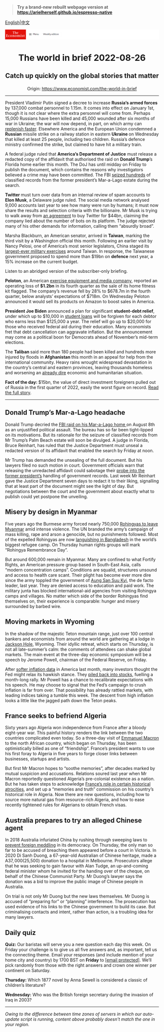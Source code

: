 > **Try a brand-new rebuilt webpage version at https://arielherself.github.io/espresso-native**

[English](https://github.com/arielherself/espresso/blob/main/README.md)|[中文](https://github-com.translate.goog/arielherself/espresso/blob/main/README.md?_x_tr_sl=en&_x_tr_tl=zh-CN&_x_tr_hl=zh-CN&_x_tr_pto=wapp)



![The Economist](menubar.png)

# <p align="center">The world in brief 2022-08-26</p>

## <p align="center">Catch up quickly on the global stories that matter</p>

<p align="center">Origin: <a href="https://www.economist.com/the-world-in-brief">https://www.economist.com/the-world-in-brief</a><hr>

President Vladimir Putin signed a decree to increase <strong>Russia’s armed forces</strong> by 137,000 combat personnel to 1.15m. It comes into effect on January 1st, though it is not clear where the extra personnel will come from. Perhaps 15,000 Russians have been killed and 45,000 wounded after six months of war in Ukraine; the war will now depend, in part, on which army can [replenish faster](https://www.economist.com/europe/2022/08/25/ukraine-and-russia-both-need-more-soldiers). Elsewhere America and the European Union condemned a <strong>Russian</strong> missile strike on a railway station in eastern <strong>Ukraine </strong>on Wednesday that killed at least 25 people, including two children. Russia’s defence ministry confirmed the strike, but claimed to have hit a military train. 

A federal judge ruled that <strong>America’s Department of Justice</strong> must release a redacted copy of the affidavit that authorised the raid on <strong>Donald Trump</strong>’s Florida home earlier this month. The DoJ has until midday on Friday to publish the document, which contains the reasons why investigators believed a crime may have been committed. The FBI [seized hundreds](https://www.economist.com/united-states/2022/08/10/the-raid-on-mar-a-lago-could-shake-americas-foundations) of classified records from the former president’s Mar-a-Lago estate during the search.

<strong>Twitter </strong>must turn over data from an internal review of spam accounts to <strong>Elon Musk</strong>, a Delaware judge ruled. The social media network analysed 9,000 accounts last year to see how many were run by humans; it must now share the results and selection criteria with the billionaire. Mr Musk is trying to walk away from [an agreement](https://www.economist.com/business/2022/07/11/with-or-without-elon-musk-twitter-is-overdue-a-shake-up) to buy Twitter for $44bn, claiming the company lied about the number of bots on its platform. The judge rejected many of his other demands for information, calling them “absurdly broad”. 

Marsha Blackburn, an American senator, arrived in <strong>Taiwan</strong>, marking the third visit by a Washington official this month. Following an earlier visit by Nancy Pelosi, one of America’s most senior legislators, China staged its [largest-ever military exercises](https://www.economist.com/china/2022/08/04/china-sends-missiles-flying-over-taiwan) around Taiwan. In response, the Taiwanese government proposed to spend more than $19bn on <strong>defence</strong> next year, a 15% increase on the current budget.

Listen to an abridged version of the subscriber-only briefing.

<strong>Peloton</strong>, an American [exercise equipment and media company](https://www.economist.com/business/2019/09/05/peloton-covets-recurring-revenue), reported an operating loss of <strong>$1.2bn</strong> in its fourth quarter as the sale of its home fitness kit flagged. The company’s revenue fell by 28% to $678.7m in the fourth quarter, below analysts’ expectations of $718m. On Wednesday Peloton announced it would sell its products on Amazon to boost sales in America. 

<strong>President Joe Biden</strong> announced a plan for significant <strong>student-debt relief</strong>, under which up to $10,000 in [student loans](https://www.economist.com/united-states/2022/08/25/biden-spends-hundreds-of-billions-on-reducing-student-loan-debt) will be forgiven for each debtor who earns less than $125,000 a year. The relief will go up to $20,000 for those who received federal aid during their education. Many economists fret that debt cancellation can aggravate inflation. But the announcement may come as a political boon for Democrats ahead of November’s mid-term elections.

The <strong>Taliban </strong>said more than 180 people had been killed and hundreds more injured by floods in <strong>Afghanistan </strong>this month in an appeal for help from the international community. Heavy rains wrought widespread devastation in the country’s central and eastern provinces, leaving thousands homeless and worsening an [already dire](https://www.economist.com/asia/2022/08/11/afghanistan-is-poorer-and-hungrier-than-a-year-ago) economic and humanitarian situation. 

<strong>Fact of the day: </strong>$15bn, the value of direct investment foreigners pulled out of Russia in the first quarter of 2022, easily the worst figure on record. [Read the full story](https://www.economist.com/finance-and-economics/2022/08/23/why-the-russian-economy-keeps-beating-expectations).

----------

## Donald Trump’s Mar-a-Lago headache

Donald Trump decried the [FBI raid on his Mar-a-Lago home ](https://www.economist.com/united-states/2022/08/10/the-raid-on-mar-a-lago-could-shake-americas-foundations)on August 8th as an unjustified political assault. The bureau has so far been tight-lipped on its motivations. But its rationale for the seizure of classified records from Mr Trump’s Palm Beach estate will soon be divulged. A judge in Florida, Bruce Reinhart, has ruled that the Justice Department must unseal a redacted version of its affidavit that enabled the search by Friday at noon.

Mr Trump has demanded the unsealing of the full document. But his lawyers filed no such motion in court. Government officials warn that releasing the unredacted affidavit could sabotage their [probe into the former president’s](https://www.economist.com/united-states/2022/07/27/the-justice-department-is-moving-against-donald-trump) handling of government records. Last week Mr Reinhart gave the Justice Department seven days to redact it to their liking, signalling that at least part of the document might see the light of day. But negotiations between the court and the government about exactly what to publish could yet postpone the unveiling. 

## Misery by design in Myanmar

Five years ago the Burmese army forced nearly 750,000 [Rohingyas to leave Myanmar](https://www.economist.com/asia/2022/08/18/the-rohingyas-are-being-wiped-out-in-slow-motion) amid intense violence. The UN branded the army’s campaign of mass killing, rape and arson a genocide, but no punishments followed. Most of the expelled Rohingyas are now [languishing in Bangladesh](https://www.economist.com/asia/2022/06/16/unable-to-send-rohingyas-home-bangladesh-circumscribes-their-lives) in the world’s biggest refugee camp. On Thursday human rights groups will mark “Rohingya Remembrance Day”.

But around 600,000 remain in Myanmar. Many are confined to what Fortify Rights, an American pressure group based in South-East Asia, calls “modern concentration camps”. Conditions are squalid, structures unsound and access to health care scant. Their plight has become ever more dire since the army toppled the government of [Aung San Suu Kyi](https://www.economist.com/asia/2021/02/01/aung-san-suu-kyi-is-arrested-as-myanmars-generals-seize-power), the de facto leader, last year. They are denied access to education and paid work. The military junta has blocked international-aid agencies from visiting Rohingya camps and villages. No matter which side of the border Rohingyas find themselves on, their experience is comparable: hunger and misery surrounded by barbed wire. 

## Moving markets in Wyoming

In the shadow of the majestic Teton mountain range, just over 100 central bankers and economists from around the world are gathering at a lodge in [Jackson Hole](https://www.economist.com/finance-and-economics/at-the-jackson-hole-meeting-the-fed-ponders-an-uneven-recovery/21804083), Wyoming. Their idyllic retreat, which starts on Thursday, is not all late-summer’s calm: the comments of attendees can shake global markets. The main event at the three-day economic symposium will be a speech by Jerome Powell, chairman of the Federal Reserve, on Friday.

After [softer inflation data](https://www.economist.com/finance-and-economics/2022/08/05/for-a-change-american-inflation-is-lower-than-expected) in America last month, many investors thought the Fed might relax its hawkish stance. They [piled back into stocks](https://www.economist.com/leaders/2022/08/18/a-fresh-american-bull-market-is-under-way-can-it-last), fuelling a month-long rally. Mr Powell has a chance to recalibrate expectations with his speech. He may choose to signal that the Fed’s campaign to crush inflation is far from over. That possibility has already rattled markets, with leading indices taking a tumble this week. The descent from high inflation looks a little like the jagged path down the Teton peaks.

## France seeks to befriend Algeria

Sixty years ago Algeria won independence from France after a bloody eight-year war. This painful history renders the link between the two countries complicated even today. So a three-day visit of [Emmanuel Macron](https://www.economist.com/middle-east-and-africa/2021/06/03/france-tries-to-reset-policy-in-africa) to the north African country, which began on Thursday, has been optimistically billed as one of “friendship”. France’s president wants to use his first foray to Algeria in five years to forge closer links between businesses, startups and artists.

But first Mr Macron hopes to “soothe memories”, after decades marked by mutual suspicion and accusations. Relations soured last year when Mr Macron reportedly questioned Algeria’s pre-colonial existence as a nation. But he has taken steps to acknowledge [France’s role in certain historical atrocities](https://www.economist.com/international/2021/05/13/france-is-confronting-its-history-in-algeria), and set up a “memories and truth” commission on his country’s historical role in Algeria. Now there are new questions, including how to source more natural gas from resource-rich Algeria, and how to ease recently tightened rules for Algerians to obtain French visas. 

## Australia prepares to try an alleged Chinese agent

In 2018 Australia infuriated China by rushing through sweeping laws to [prevent foreign meddling](https://www.economist.com/asia/2021/05/08/australias-debate-about-china-is-becoming-hot-angry-and-shrill) in its democracy. On Thursday, the only man so far to be accused of breaching them appeared before a court in Victoria. In 2020 Di Sanh Duong, a 67-year-old Australian of Chinese heritage, made a A$37,000 ($25,500) donation to a hospital in Melbourne. Prosecutors allege that he was seeking to gain favour with Alan Tudge, an up-and-coming federal minister whom he invited for the handing over of the cheque, on behalf of the Chinese Communist Party. Mr Duong’s lawyer says the donation was a bid to improve the public image of Chinese people in Australia.

On trial is not only Mr Duong but the new laws themselves. Mr Duong is accused of “preparing for” or “planning” interference. The prosecution has used evidence of his links to the Chinese government to build its case. But criminalising contacts and intent, rather than action, is a troubling idea for many lawyers.

## Daily quiz

<strong>Quiz: </strong>Our baristas will serve you a new question each day this week. On Friday your challenge is to give us all five answers and, as important, tell us the connecting theme. Email your responses (and include mention of your home city and country) by 1700 BST on <strong>Friday</strong> to [<span class="__cf_email__" data-cfemail="0455716d7e417774766177776b4461676b6a6b696d77702a676b69">[email&#160;protected]</span>](https://mail.google.com/mail/?view=cm&amp;fs=1&amp;tf=1&amp;to=QuizEspresso@economist.com). We’ll pick randomly from those with the right answers and crown one winner per continent on Saturday.

<strong>Thursday:</strong> Which 1877 novel by Anna Sewell is considered a classic of children’s literature?

<strong>Wednesday:</strong> Who was the British foreign secretary during the invasion of Iraq in 2003? 

----------

*Owing to the difference between time zones of servers in which our auto-update script is running, content above probably doesn't match the one in your region.*
